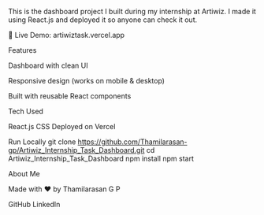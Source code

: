 This is the dashboard project I built during my internship at Artiwiz.
I made it using React.js and deployed it so anyone can check it out.

🔗 Live Demo: artiwiztask.vercel.app

Features

Dashboard with clean UI

Responsive design (works on mobile & desktop)

Built with reusable React components

Tech Used

React.js
CSS 
Deployed on Vercel

Run Locally
git clone https://github.com/Thamilarasan-gp/Artiwiz_Internship_Task_Dashboard.git
cd Artiwiz_Internship_Task_Dashboard
npm install
npm start

About Me

Made with ❤️ by Thamilarasan G P

GitHub
LinkedIn
